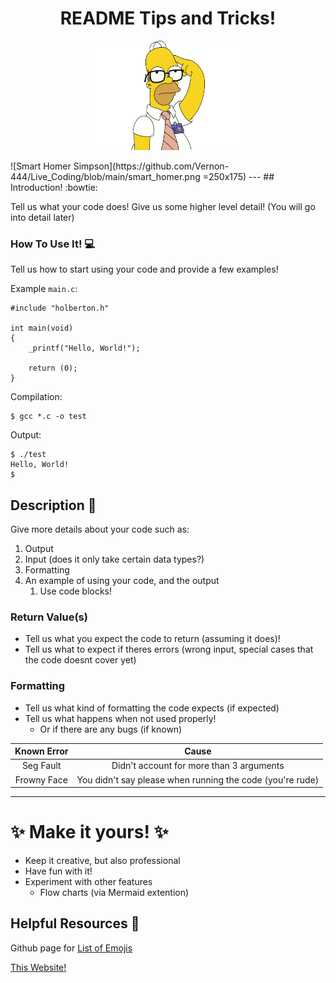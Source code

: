<h1 align="center">README Tips and Tricks!</h1>
<p align="center">
<img src="https://github.com/Vernon-444/Live_Coding/blob/main/smart_homer.png" alt="Smart Lookin' Homer Simpson"
        width="250"
        height="175" />
</p>
![Smart Homer Simpson](https://github.com/Vernon-444/Live_Coding/blob/main/smart_homer.png =250x175)
---
## Introduction! :bowtie:

Tell us what your code does!
Give us some higher level detail! (You will go into detail later)


### How To Use It! :computer:

Tell us how to start using your code and provide
a few examples!



Example `main.c`:
```
#include "holberton.h"

int main(void)
{
    _printf("Hello, World!");

    return (0);
}
```

Compilation:
```
$ gcc *.c -o test
```

Output:
```
$ ./test
Hello, World!
$
```

## Description :speech_balloon:
Give more details about your code such as:
1. Output
1. Input (does it only take certain data types?)
1. Formatting
1. An example of using your code, and the output
    1. Use code blocks!

### Return Value(s)
* Tell us what you expect the code to return (assuming it does)!
* Tell us what to expect if theres errors (wrong input, special
cases that the code doesnt cover yet)

### Formatting
* Tell us what kind of formatting the code expects (if expected)
* Tell us what happens when not used properly!
    * Or if there are any bugs (if known)

| Known Error | Cause      |
|:-------------:|:--------:|
|Seg Fault    |Didn't account for more than 3 arguments|
|    Frowny Face    | You didn't say please when running the code (you're rude)|

---

# :sparkles: Make it yours! :sparkles:
* Keep it creative, but also professional
* Have fun with it!
* Experiment with other features
    * Flow charts (via Mermaid extention)


## Helpful Resources :book:

Github page for [List of Emojis](https://github.com/markdown-templates/markdown-emojis)

[This Website!](www.markdownlivepreview.com)

